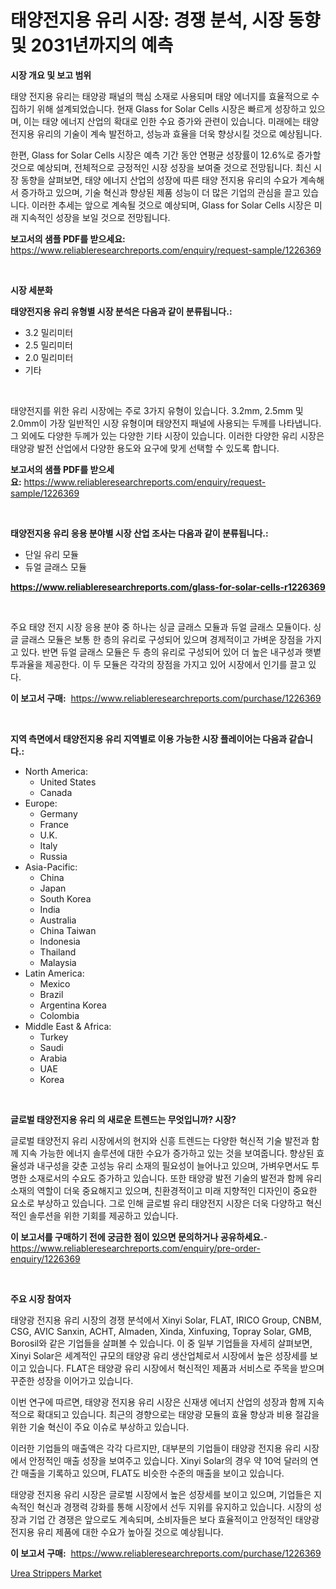 <p><h1>태양전지용 유리 시장: 경쟁 분석, 시장 동향 및 2031년까지의 예측</h1></p><p><strong>시장 개요 및 보고 범위</strong></p>
<p><p>태양 전지용 유리는 태양광 패널의 핵심 소재로 사용되며 태양 에너지를 효율적으로 수집하기 위해 설계되었습니다. 현재 Glass for Solar Cells 시장은 빠르게 성장하고 있으며, 이는 태양 에너지 산업의 확대로 인한 수요 증가와 관련이 있습니다. 미래에는 태양 전지용 유리의 기술이 계속 발전하고, 성능과 효율을 더욱 향상시킬 것으로 예상됩니다.</p><p>한편, Glass for Solar Cells 시장은 예측 기간 동안 연평균 성장률이 12.6%로 증가할 것으로 예상되며, 전체적으로 긍정적인 시장 성장을 보여줄 것으로 전망됩니다. 최신 시장 동향을 살펴보면, 태양 에너지 산업의 성장에 따른 태양 전지용 유리의 수요가 계속해서 증가하고 있으며, 기술 혁신과 향상된 제품 성능이 더 많은 기업의 관심을 끌고 있습니다. 이러한 추세는 앞으로 계속될 것으로 예상되며, Glass for Solar Cells 시장은 미래 지속적인 성장을 보일 것으로 전망됩니다.</p></p>
<p><strong>보고서의 샘플 PDF를 받으세요:</strong> <a href="https://www.reliableresearchreports.com/enquiry/request-sample/1226369">https://www.reliableresearchreports.com/enquiry/request-sample/1226369</a></p>
<p>&nbsp;</p>
<p><strong>시장 세분화</strong></p>
<p><strong>태양전지용 유리 유형별 시장 분석은 다음과 같이 분류됩니다.:</strong></p>
<p><ul><li>3.2 밀리미터</li><li>2.5 밀리미터</li><li>2.0 밀리미터</li><li>기타</li></ul></p>
<p>&nbsp;</p>
<p><p>태양전지를 위한 유리 시장에는 주로 3가지 유형이 있습니다. 3.2mm, 2.5mm 및 2.0mm이 가장 일반적인 시장 유형이며 태양전지 패널에 사용되는 두께를 나타냅니다. 그 외에도 다양한 두께가 있는 다양한 기타 시장이 있습니다. 이러한 다양한 유리 시장은 태양광 발전 산업에서 다양한 용도와 요구에 맞게 선택할 수 있도록 합니다.</p></p>
<p><strong>보고서의 샘플 PDF를 받으세요:</strong>&nbsp;<a href="https://www.reliableresearchreports.com/enquiry/request-sample/1226369">https://www.reliableresearchreports.com/enquiry/request-sample/1226369</a></p>
<p>&nbsp;</p>
<p><strong> 태양전지용 유리 응용 분야별 시장 산업 조사는 다음과 같이 분류됩니다.:</strong></p>
<p><ul><li>단일 유리 모듈</li><li>듀얼 글래스 모듈</li></ul></p>
<p><strong><a href="https://www.reliableresearchreports.com/glass-for-solar-cells-r1226369">https://www.reliableresearchreports.com/glass-for-solar-cells-r1226369</a></strong></p>
<p>&nbsp;</p>
<p><p>주요 태양 전지 시장 응용 분야 중 하나는 싱글 글래스 모듈과 듀얼 글래스 모듈이다. 싱글 글래스 모듈은 보통 한 층의 유리로 구성되어 있으며 경제적이고 가벼운 장점을 가지고 있다. 반면 듀얼 글래스 모듈은 두 층의 유리로 구성되어 있어 더 높은 내구성과 햇볕 투과율을 제공한다. 이 두 모듈은 각각의 장점을 가지고 있어 시장에서 인기를 끌고 있다.</p></p>
<p><strong>이 보고서 구매:</strong>&nbsp; <a href="https://www.reliableresearchreports.com/purchase/1226369">https://www.reliableresearchreports.com/purchase/1226369</a></p>
<p>&nbsp;</p>
<p><strong>지역 측면에서 태양전지용 유리 지역별로 이용 가능한 시장 플레이어는 다음과 같습니다.:</strong></p>
<p><ul>
    <li>
        North America:
        <ul>
            <li>United States</li>
            <li>Canada</li>
        </ul>
    </li>
    <li>
        Europe:
        <ul>
            <li>Germany</li>
            <li>France</li>
            <li>U.K.</li>
            <li>Italy</li>
            <li>Russia</li>
        </ul>
    </li>
    <li>
        Asia-Pacific:
        <ul>
            <li>China</li>
            <li>Japan</li>
            <li>South Korea</li>
            <li>India</li>
            <li>Australia</li>
            <li>China Taiwan</li>
            <li>Indonesia</li>
            <li>Thailand</li>
            <li>Malaysia</li>
        </ul>
    </li>
    <li>
        Latin America:
        <ul>
            <li>Mexico</li>
            <li>Brazil</li>
            <li>Argentina Korea</li>
            <li>Colombia</li>
        </ul>
    </li>
    <li>
        Middle East & Africa:
        <ul>
            <li>Turkey</li>
            <li>Saudi</li>
            <li>Arabia</li>
            <li>UAE</li>
            <li>Korea</li>
        </ul>
    </li>
    </ul></p>
<p>&nbsp;</p>
<p><strong>글로벌 태양전지용 유리 의 새로운 트렌드는 무엇입니까? 시장?</strong></p>
<p><p>글로벌 태양전지 유리 시장에서의 현지와 신흥 트렌드는 다양한 혁신적 기술 발전과 함께 지속 가능한 에너지 솔루션에 대한 수요가 증가하고 있는 것을 보여줍니다. 향상된 효율성과 내구성을 갖춘 고성능 유리 소재의 필요성이 늘어나고 있으며, 가벼우면서도 투명한 소재로서의 수요도 증가하고 있습니다. 또한 태양광 발전 기술의 발전과 함께 유리 소재의 역할이 더욱 중요해지고 있으며, 친환경적이고 미래 지향적인 디자인이 중요한 요소로 부상하고 있습니다. 그로 인해 글로벌 유리 태양전지 시장은 더욱 다양하고 혁신적인 솔루션을 위한 기회를 제공하고 있습니다.</p></p>
<p><strong>이 보고서를 구매하기 전에 궁금한 점이 있으면 문의하거나 공유하세요.</strong>- <a href="https://www.reliableresearchreports.com/enquiry/pre-order-enquiry/1226369">https://www.reliableresearchreports.com/enquiry/pre-order-enquiry/1226369</a></p>
<p>&nbsp;</p>
<p><strong>주요 시장 참여자</strong></p>
<p><p>태양광 전지용 유리 시장의 경쟁 분석에서 Xinyi Solar, FLAT, IRICO Group, CNBM, CSG, AVIC Sanxin, ACHT, Almaden, Xinda, Xinfuxing, Topray Solar, GMB, Borosil와 같은 기업들을 살펴볼 수 있습니다. 이 중 일부 기업들을 자세히 살펴보면, Xinyi Solar은 세계적인 규모의 태양광 유리 생산업체로서 시장에서 높은 성장세를 보이고 있습니다. FLAT은 태양광 유리 시장에서 혁신적인 제품과 서비스로 주목을 받으며 꾸준한 성장을 이어가고 있습니다.</p><p>이번 연구에 따르면, 태양광 전지용 유리 시장은 신재생 에너지 산업의 성장과 함께 지속적으로 확대되고 있습니다. 최근의 경향으로는 태양광 모듈의 효율 향상과 비용 절감을 위한 기술 혁신이 주요 이슈로 부상하고 있습니다.</p><p>이러한 기업들의 매출액은 각각 다르지만, 대부분의 기업들이 태양광 전지용 유리 시장에서 안정적인 매출 성장을 보여주고 있습니다. Xinyi Solar의 경우 약 10억 달러의 연간 매출을 기록하고 있으며, FLAT도 비슷한 수준의 매출을 보이고 있습니다.</p><p>태양광 전지용 유리 시장은 글로벌 시장에서 높은 성장세를 보이고 있으며, 기업들은 지속적인 혁신과 경쟁력 강화를 통해 시장에서 선두 지위를 유지하고 있습니다. 시장의 성장과 기업 간 경쟁은 앞으로도 계속되며, 소비자들은 보다 효율적이고 안정적인 태양광 전지용 유리 제품에 대한 수요가 높아질 것으로 예상됩니다.</p></p>
<p><strong>이 보고서 구매:</strong>&nbsp;&nbsp;<a href="https://www.reliableresearchreports.com/purchase/1226369">https://www.reliableresearchreports.com/purchase/1226369</a></p>
<p><p><a href="https://github.com/PeterParrish5/Market-Research-Report-List-4/blob/main/urea-strippers-market.md">Urea Strippers Market</a></p></p>